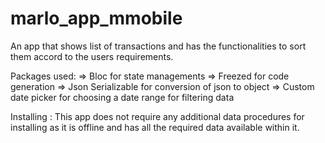 # marlo_app_mmobile

An app that shows list of transactions and has the functionalities to sort them accord to the users requirements.

Packages used:
=> Bloc for state managements
=> Freezed for code generation
=> Json Serializable for conversion of json to object
=> Custom date picker for choosing a date range for filtering data

Installing :
 This app does not require any additional data procedures for installing as it is offline and has all the required data available within it.